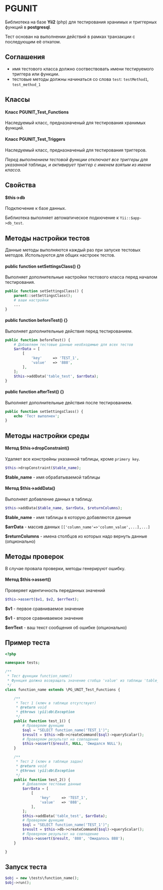 # PGUNIT

Библиотека на базе **Yii2** (php) для тестирования хранимых и триггерных функций в **postgresql**.

Тест основан на выполнении действий в рамках транзакции с последующим её откатом.

## Соглашения

- имя тестового класса должно соотвествовать имени тестируемого триггера или функции.
- тестовые методы должны начинаться со слова `test`: `testMethod1`, `test_method_1`



## Классы

#### Класс PGUNIT_Test_Functions

Наследуемый класс, предназначеный для тестирования хранимых функций.



#### Класс PGUNIT_Test_Triggers

Наследуемый класс, предназначеный для тестирования триггеров.

*Перед выполнением тестовой функции отключает все триггеры для указанной таблицы, и активирует триггер с именем взятым из имени класса.*



## Свойства

#### $this->db

Подключение к базе данных.

Библиотека выполняет автоматическое подкючение к ```Yii::$app->db_test```.


## Методы настройки тестов

Данные методы выполняются каждый раз при запуске тестовых методов. Используются для общих настроек тестов.



#### public function setSettingsClass() {}

Выполняет дополнительные настройки тестового класса перед началом тестирования.

```PHP
public function setSettingsClass() {
    parent::setSettingsClass();
    # ваши настройки
    ...
}
```



#### public function beforeTest() {}

Выполняет дополнительные действия перед тестированием.

```PHP
public function beforeTest() {
    # Добавляем тестовые данные необходимые для всех тестов
    $arrData = [
        [
            'key'     => 'TEST_1',
            'value'   => '888',
        ],
    ];
    $this->addData('table_test', $arrData);
}
```



#### public function afterTest() {}

Выполняет дополнительные действия после тестированием.

```PHP
public function setSettingsClass() {
    echo 'Тест выполнен';
}
```



## Методы настройки среды



#### Метод $this->dropConstraint()

Удаляет все констрейны указанной таблицы, кроме `primery key`.

```PHP
$this->dropConstraint($table_name);
```

**$table_name** - имя обрабатываемой таблицы



#### Метод $this->addData()

Выполняет добавление данных в таблицу.

```PHP
$this->addData($table_name, $arrData, $returnColumns);
```

**$table_name** - имя таблицы в которую добавляются данные

**$arrData** - массив данных `[['column_name'=>'column_value',...],...]`

**$returnColumns** - имена столбцов из которых надо вернуть данные (опционально)



## Методы проверок

В случае провала проверки, методы генерируют ошибку.



#### Метод $this->assert()

Проверяет идентичность переданных значений

```PHP
$this->assert($v1, $v2, $errText);
```

**$v1** - первое сравниваемое значение

**$v1** - второе сравниваемое значение

**$errText** - ваш текст сообщения об ошибке (опционально)



## Пример теста

```PHP
<?php

namespace tests;

/**
 * Тест функции function_name()
 * Функция должна возвращать значение стобца 'value' из таблицы 'table_test' по ключу 'key', либо NULL
 */
class function_name extends \PG_UNIT_Test_Functions {

    /**
     * Тест 1 (ключ в таблице отсутствует)
     * @return void
     * @throws \yii\db\Exception
     */
    public function test_1() {
        # Проверяем функцию
        $sql = "SELECT function_name('TEST_1')";
        $result = $this->db->createCommand($sql)->queryScalar();
        # Проверяем результат на совпадение
        $this->assert($result, NULL, 'Ожидался NULL');
    }

    /**
     * Тест 2 (ключ в таблице задан)
     * @return void
     * @throws \yii\db\Exception
     */
    public function test_2() {
        # Добавляем тестовые данные
        $arrData = [
            [
                'key'     => 'TEST_1',
                'value'   => '888',
            ],
        ];
        $this->addData('table_test', $arrData);
        # Проверяем функцию
        $sql = "SELECT function_name('TEST_1')";
        $result = $this->db->createCommand($sql)->queryScalar();
        # Проверяем результат на совпадение
        $this->assert($result, '888', 'Ожидалось 888');
    }

}

```



## Запуск теста

```PHP
$obj = new \tests\function_name();
$obj->run();
```
